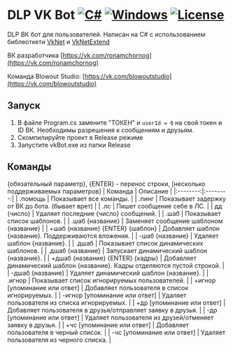 # DLP VK Bot [![C#](https://img.shields.io/badge/language-C%23-brightgreen.svg)](https://en.wikipedia.org/wiki/C_Sharp_(programming_language)) [![Windows](https://img.shields.io/badge/platform-Windows-0078d7.svg)](https://en.wikipedia.org/wiki/Microsoft_Windows) [![License](https://img.shields.io/github/license/NexSqaud/OsirisUpdate.svg)](LICENSE)

DLP ВК бот для пользователей. Написан на C# с использованием библеоткети [VkNet](https://github.com/vknet/vk) и [VkNetExtend](https://github.com/CaCTuCaTu4ECKuu/VkNetExtend)

ВК разработчика [https://vk.com/ronamchornog](https://vk.com/ronamchornog)

Команда Blowout Studio: [https://vk.com/blowoutstudio](https://vk.com/blowoutstudio)

## Запуск

1. В файле Program.cs замените "ТОКЕН" и `userId = 0` на свой токен и ID ВК. Необходимы разрешения к сообщениям и друзьям.
2. Скомпилируйте проект в Release режиме
3. Запустите vkBot.exe из папки Release

## Команды
{обязательный параметр}, {ENTER} - перенос строки, [несколько поддерживаемых параметров]
| Команда | Описание |
|:--------:|:--------:|
| .помощь | Показывает все команды. |
| .пинг | Показывает задержку от ВК до бота. (бывает врет) |
| .лс | Пишет сообщение себе в ЛС. |
| дд {число} | Удаляет последние {число} сообщений. |
| .шаб | Показывает список шаблонов. |
| .шаб {название} | Заменяет сообщение шаблоном {название} |
| +шаб {название} {ENTER} {шаблон} | Добавляет шаблон {название}. Поддерживаются вложения. |
| -шаб {название} | Удаляет шаблон {название}. |
| .дшаб | Показывает список динамических шаблонов. |
| .дшаб {название} | Запускает динамический шаблон {название}. |
| +дшаб {название} {ENTER} {кадры} | Добавляет динамический шаблон {название}. Кадры отделяются пустой строкой. |
| -дшаб {название} | Удаляет динамический шаблон {название}. |
| .игнор | Показывает список игнорируемых пользователей. |
| +игнор [упоминание или ответ] | Добавляет пользователя в список игнорируемых. |
| -игнор [упоминание или ответ] | Удаляет пользователя из списка игнорируемых. |
| +др [упоминание или ответ] | Добавляет пользователя в друзья/отправляет заявку в друзья. |
| -др [упоминание или ответ] | Удаляет пользователя из друзей/отменяет заявку в друзья. |
| +чс [упоминание или ответ] | Добавляет пользователя в черный список. |
| -чс [упоминание или ответ] | Удаляет пользователя из черного списка. |
